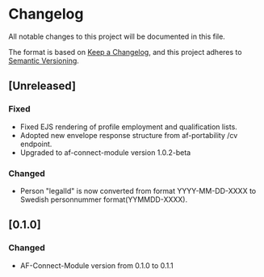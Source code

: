 # Changelog

All notable changes to this project will be documented in this file.

The format is based on [Keep a Changelog](https://keepachangelog.com/en/1.0.0/),
and this project adheres to [Semantic Versioning](https://semver.org/spec/v2.0.0.html).

## [Unreleased]

### Fixed

- Fixed EJS rendering of profile employment and qualification lists.
- Adopted new envelope response structure from af-portability /cv endpoint.
- Upgraded to af-connect-module version 1.0.2-beta

### Changed

- Person "legalId" is now converted from format YYYY-MM-DD-XXXX to Swedish personnummer format(YYMMDD-XXXX).

## [0.1.0]

### Changed

- AF-Connect-Module version from 0.1.0 to 0.1.1

